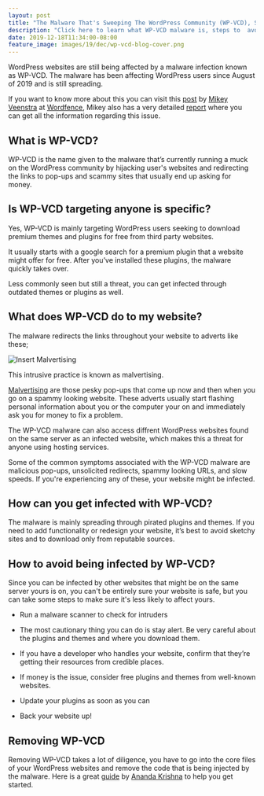 ```yaml
---
layout: post
title: "The Malware That's Sweeping The WordPress Community (WP-VCD), Some Quick Questions."
description: "Click here to learn what WP-VCD malware is, steps to  avoiding it, and where to begin reversing the damage."
date: 2019-12-18T11:34:00-08:00
feature_image: images/19/dec/wp-vcd-blog-cover.png
---
```


WordPress websites are still being affected by a malware infection known as WP-VCD.  The malware has been affecting WordPress users since August of 2019 and is still spreading.

If you want to know more about this you can visit this [post](https://www.wordfence.com/blog/2019/11/wp-vcd-the-malware-you-install-on-your-own-sites/) by [Mikey Veenstra](https://twitter.com/heyitsmikeyv) at [Wordfence](https://www.wordfence.com/), Mikey also has a very detailed [report](https://www.wordfence.com/wp-content/uploads/2019/11/Wordfence-WP-VCD-Whitepaper.pdf) where you can get all the information regarding this issue.

## What is WP-VCD?

WP-VCD is the name given to the malware that’s currently running a muck on the WordPress community by hijacking user's websites and redirecting the links to pop-ups and scammy sites that usually end up asking for money.

## Is WP-VCD targeting anyone is specific?

Yes, WP-VCD is mainly targeting WordPress users seeking to download premium themes and plugins for free from third party websites.  

It usually starts with a google search for a premium plugin that a website might offer for free.  After you’ve installed these plugins, the malware quickly takes over.

Less commonly seen but still a threat, you can get infected through outdated themes or plugins as well.

## What does WP-VCD do to my website?

The malware redirects the links throughout your website to adverts like these;

![Insert Malvertising](https://filestore.community.support.microsoft.com/api/images/456e14f3-e959-452d-bcd7-f6b1b9575961?upload=true)

This intrusive practice is known as malvertising.

[Malvertising](https://blog.malwarebytes.com/101/2015/02/what-is-malvertising/) are those pesky pop-ups that come up now and then when you go on a spammy looking website. These adverts usually start flashing personal information about you or the computer your on and immediately ask you for money to fix a problem.

The WP-VCD malware can also access diffrent WordPress websites found on the same server as an infected website, which makes this a threat for anyone using hosting services.

Some of the common symptoms associated with the WP-VCD malware are malicious pop-ups, unsolicited redirects, spammy looking URLs, and slow speeds.  If you're experiencing any of these, your website might be infected.

## How can you get infected with WP-VCD?

The malware is mainly spreading through pirated plugins and themes.  If you need to add functionality or redesign your website, it’s best to avoid sketchy sites and to download only from reputable sources. 

## How to avoid being infected by WP-VCD?

Since you can be infected by other websites that might be on the same server yours is on, you can't be entirely sure your website is safe, but you can take some steps to make sure it's less likely to affect yours.

- Run a malware scanner to check for intruders

- The most cautionary thing you can do is stay alert.  Be very careful about the plugins and themes and where you download them. 

- If you have a developer who handles your website, confirm that they’re getting their resources from credible places. 

- If money is the issue, consider free plugins and themes from well-known websites. 

- Update your plugins as soon as you can

- Back your website up! 

## Removing WP-VCD

Removing WP-VCD takes a lot of diligence, you have to go into the core files of your WordPress websites and remove the code that is being injected by the malware.  Here is a great [guide](https://www.getastra.com/blog/911/wordpress-site-hacked-malware-backdoor/) by [Ananda Krishna](https://twitter.com/_AnandaKrishna/likes) to help you get started.


